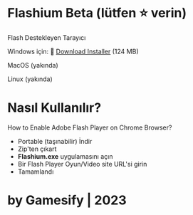 # Flashium Beta  (lütfen :star: verin)
Flash Destekleyen Tarayıcı
 
Windows için:
:link: [Download Installer](https://github.com/radubirsan/FlashBrowser/releases/tag/v0.21) (124 MB) 

MacOS (yakında)

Linux (yakında)

# Nasıl Kullanılır?
How to Enable Adobe Flash Player on Chrome Browser?

- Portable (taşınabilir) İndir
- Zip'ten çıkart
- **Flashium.exe** uygulamasını açın
- Bir Flash Player Oyun/Video site URL'si girin
- Tamamlandı

# by Gamesify | 2023
